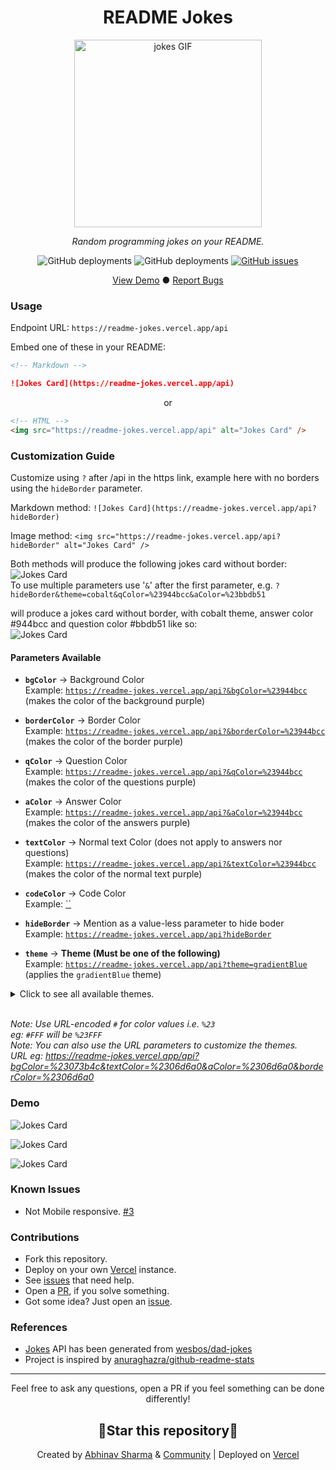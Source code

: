 <div align="center">
 <h1 align="center">README Jokes</h1>
 <img src="https://media.giphy.com/media/l41lISBVXb9gRT32w/giphy.gif" width="300" alt="jokes GIF">
 <p align="center"><i>Random programming jokes on your README.</i></p>
 <p align="center"><img alt="GitHub deployments" src="https://img.shields.io/github/deployments/ABSphreak/readme-jokes/Production?label=Production&style=flat-square"/>
 <img alt="GitHub deployments" src="https://img.shields.io/github/deployments/ABSphreak/readme-jokes/Preview?label=Testing&style=flat-square"/>
 <a href="https://github.com/ABSphreak/readme-jokes/issues"><img alt="GitHub issues" src="https://img.shields.io/github/issues/ABSphreak/readme-jokes?label=Issues&style=flat-square"/></a></p>
</div>

<div align="center">
  <a href="#demo">View Demo</a>
  ●
  <a href="https://github.com/ABSphreak/readme-jokes/issues/new">Report Bugs</a>
</div>

### Usage

Endpoint URL: `https://readme-jokes.vercel.app/api`

Embed one of these in your README:

```md
<!-- Markdown -->

![Jokes Card](https://readme-jokes.vercel.app/api)
```

<p align="center">or</p>

```html
<!-- HTML -->
<img src="https://readme-jokes.vercel.app/api" alt="Jokes Card" />
```

### Customization Guide

Customize using `?` after /api in the https link, example here with no borders using the `hideBorder` parameter.
<br/>

Markdown method:
`![Jokes Card](https://readme-jokes.vercel.app/api?hideBorder)`
<br/>

Image method:
`<img src="https://readme-jokes.vercel.app/api?hideBorder" alt="Jokes Card" />`
<br/>

Both methods will produce the following jokes card without border:
![Jokes Card](https://readme-jokes.vercel.app/api?hideBorder)
<br/>
To use multiple parameters use '`&`' after the first parameter, e.g. `?hideBorder&theme=cobalt&qColor=%23944bcc&aColor=%23bbdb51`

will produce a jokes card without border, with cobalt theme, answer color #944bcc and question color #bbdb51 like so:
<br/>
![Jokes Card](https://readme-jokes.vercel.app/api?hideBorder&theme=cobalt&qColor=%23944bcc&aColor=%23bbdb51)

#### Parameters Available

- **`bgColor`** → Background Color  
   Example: <a href="https://readme-jokes.vercel.app/api?&bgColor=%23944bcc">
  `https://readme-jokes.vercel.app/api?&bgColor=%23944bcc`</a>  
  (makes the color of the background purple)

- **`borderColor`** → Border Color  
  Example: <a href="https://readme-jokes.vercel.app/api?&borderColor=%23944bcc">
  `https://readme-jokes.vercel.app/api?&borderColor=%23944bcc`</a>  
  (makes the color of the border purple) 

- **`qColor`** → Question Color  
  Example: <a href="https://readme-jokes.vercel.app/api?&qColor=%23944bcc">
  `https://readme-jokes.vercel.app/api?&qColor=%23944bcc`</a>  
  (makes the color of the questions purple)
  
- **`aColor`** → Answer Color  
  Example: <a href="https://readme-jokes.vercel.app/api?&aColor=%23944bcc">
  `https://readme-jokes.vercel.app/api?&aColor=%23944bcc`</a>  
  (makes the color of the answers purple)
  
- **`textColor`** → Normal text Color (does not apply to answers nor questions)   
  Example: <a href="https://readme-jokes.vercel.app/api?&textColor=%23944bcc">
  `https://readme-jokes.vercel.app/api?&textColor=%23944bcc`</a>  
  (makes the color of the normal text purple)
  
- **`codeColor`** → Code Color  
  Example: <a href="">
  ``</a>  
  
- **`hideBorder`** → Mention as a value-less parameter to hide boder  
  Example: <a href="https://readme-jokes.vercel.app/api?hideBorder">
  `https://readme-jokes.vercel.app/api?hideBorder`</a>
     
  
- **`theme`** → **Theme (Must be one of the following)**  
  Example: <a href="https://readme-jokes.vercel.app/api?theme=gradientBlue">
  `https://readme-jokes.vercel.app/api?theme=gradientBlue`</a>  
  (applies the `gradientBlue` theme)

<details>
<summary>Click to see all available themes.</summary>

<br/>

<table>
 <tr>
  <th>Theme Name</th>
  <th>Preview Image</th>
 </tr>
 <tr>
 <td>default</td>
 <td style="padding-top:4px"><img src = "https://readme-jokes.vercel.app/api"></td>
 </tr>

 <tr>
 <td>gradientBlue</td>
 <td style="padding-top:4px"><img src = "https://readme-jokes.vercel.app/api?theme=gradientBlue"></td>
 </tr>

 <tr>
 <td>solidBlue</td>
 <td style="padding-top:4px"><img src = "https://readme-jokes.vercel.app/api?theme=solidBlue"></td>
 </tr>

 <tr>
 <td>halloween</td>
 <td style="padding-top:4px"><img src = "https://readme-jokes.vercel.app/api?theme=halloween"></td>
 </tr>

 <tr>
 <td>watermelon</td>
 <td style="padding-top:4px"><img src = "https://readme-jokes.vercel.app/api?theme=watermelon"></td>
 </tr>

 <tr>
 <td>pinkish</td>
 <td style="padding-top:4px"><img src = "https://readme-jokes.vercel.app/api?theme=pinkish"></td>
 </tr>

 <tr>
 <td>daySky</td>
 <td style="padding-top:4px"><img src = "https://readme-jokes.vercel.app/api?theme=daySky"></td>
 </tr>

 <tr>
 <td>radical</td>
 <td style="padding-top:4px"><img src = "https://readme-jokes.vercel.app/api?theme=radical"></td>
 </tr>

 <tr>
 <td>merko</td>
 <td style="padding-top:4px"><img src = "https://readme-jokes.vercel.app/api?theme=merko"></td>
 </tr>

 <tr>
 <td>gruvbox</td>
 <td style="padding-top:4px"><img src = "https://readme-jokes.vercel.app/api?theme=gruvbox"></td>
 </tr>

 <tr>
 <td>tokyonight</td>
 <td style="padding-top:4px"><img src = "https://readme-jokes.vercel.app/api?theme=tokyonight"></td>
 </tr>

 <tr>
 <td>onedark</td>
 <td style="padding-top:4px"><img src = "https://readme-jokes.vercel.app/api?theme=onedark"></td>
 </tr>

 <tr>
 <td>cobalt</td>
 <td style="padding-top:4px"><img src = "https://readme-jokes.vercel.app/api?theme=cobalt"></td>
 </tr>

 <tr>
 <td>synthwave</td>
 <td style="padding-top:4px"><img src = "https://readme-jokes.vercel.app/api?theme=synthwave"></td>
 </tr>

 <tr>
 <td>dracula</td>
 <td style="padding-top:4px"><img src = "https://readme-jokes.vercel.app/api?theme=dracula"></td>
 </tr>

 <tr>
 <td>prussian</td>
 <td style="padding-top:4px"><img src = "https://readme-jokes.vercel.app/api?theme=prussian"></td>
 </tr>

 <tr>
 <td>monokai</td>
 <td style="padding-top:4px"><img src = "https://readme-jokes.vercel.app/api?theme=monokai"></td>
 </tr>

 <tr>
 <td>vue</td>
 <td style="padding-top:4px"><img src = "https://readme-jokes.vercel.app/api?theme=vue"></td>
 </tr>

 <tr>
 <td>vue-dark</td>
 <td style="padding-top:4px"><img src = "https://readme-jokes.vercel.app/api?theme=vue-dark"></td>
 </tr>

 <tr>
 <td>nightowl</td>
 <td style="padding-top:4px"><img src = "https://readme-jokes.vercel.app/api?theme=nightowl"></td>
 </tr>

 <tr>
 <td>buefy</td>
 <td style="padding-top:4px"><img src = "https://readme-jokes.vercel.app/api?theme=buefy"></td>
 </tr>

 <tr>
 <td>blue-green</td>
 <td style="padding-top:4px"><img src = "https://readme-jokes.vercel.app/api?theme=blue-green"></td>
 </tr>

 <tr>
 <td>algolia</td>
 <td style="padding-top:4px"><img src = "https://readme-jokes.vercel.app/api?theme=algolia"></td>
 </tr>

 <tr>
 <td>darcula</td>
 <td style="padding-top:4px"><img src = "https://readme-jokes.vercel.app/api?theme=darcula"></td>
 </tr>

 <tr>
 <td>bear</td>
 <td style="padding-top:4px"><img src = "https://readme-jokes.vercel.app/api?theme=bear"></td>
 </tr>

 <tr>
 <td>solarized-dark</td>
 <td style="padding-top:4px"><img src = "https://readme-jokes.vercel.app/api?theme=solarized-dark"></td>
 </tr>

 <tr>
 <td>solarized-light</td>
 <td style="padding-top:4px"><img src = "https://readme-jokes.vercel.app/api?theme=solarized-light"></td>
 </tr>

 <tr>
 <td>gotham</td>
 <td style="padding-top:4px"><img src = "https://readme-jokes.vercel.app/api?theme=gotham"></td>
 </tr>

 <tr>
 <td>material-palenight</td>
 <td style="padding-top:4px"><img src = "https://readme-jokes.vercel.app/api?theme=material-palenight"></td>
 </tr>

 <tr>
 <td>graywhite</td>
 <td style="padding-top:4px"><img src = "https://readme-jokes.vercel.app/api?theme=graywhite"></td>
 </tr>

 <tr>
 <td>ayu-mirage</td>
 <td style="padding-top:4px"><img src = "https://readme-jokes.vercel.app/api?theme=ayu-mirage"></td>
 </tr>

 <tr>
 <td>calm</td>
 <td style="padding-top:4px"><img src = "https://readme-jokes.vercel.app/api?theme=calm"></td>
 </tr>

 <tr>
 <td>flag-india</td>
 <td style="padding-top:4px"><img src = "https://readme-jokes.vercel.app/api?theme=flag-india"></td>
 </tr>

 <tr>
 <td>omni</td>
 <td style="padding-top:4px"><img src = "https://readme-jokes.vercel.app/api?theme=omni"></td>
 </tr>

 <tr>
 <td>react</td>
 <td style="padding-top:4px"><img src = "https://readme-jokes.vercel.app/api?theme=react"></td>
 </tr>

 <tr>
 <td>blueberry</td>
 <td style="padding-top:4px"><img src = "https://readme-jokes.vercel.app/api?theme=blueberry"></td>
 </tr>

 <tr>
 <td>random</td>
 <td style="padding-top:4px"><img src = "https://readme-jokes.vercel.app/api?theme=random"></td>
 </tr>

 </table>

</details>

<br/>

_Note: Use URL-encoded `#` for color values i.e. `%23`<br/>_
_eg: `#FFF` will be `%23FFF`<br/>_
_Note: You can also use the URL parameters to customize the themes.<br/>_
_URL eg: https://readme-jokes.vercel.app/api?bgColor=%23073b4c&textColor=%2306d6a0&aColor=%2306d6a0&borderColor=%2306d6a0_

### Demo

![Jokes Card](https://readme-jokes.vercel.app/api)

![Jokes Card](https://readme-jokes.vercel.app/api?bgColor=%23073b4c&textColor=%2306d6a0&aColor=%2306d6a0&borderColor=%2306d6a0)

![Jokes Card](https://readme-jokes.vercel.app/api?bgColor=%23212529&textColor=%23ffddd2&qColor=%23f94144&aColor=%2390be6d&borderColor=%23f9c74f&codeColor=%23f9c74f)

### Known Issues

- Not Mobile responsive. [#3](https://github.com/ABSphreak/readme-jokes/issues/3)

### Contributions

- Fork this repository.
- Deploy on your own [Vercel](https://vercel.com/) instance.
- See [issues](https://github.com/ABSphreak/readme-jokes/issues) that need help.
- Open a [PR](https://github.com/ABSphreak/readme-jokes/pulls), if you solve something.
- Got some idea? Just open an [issue](https://github.com/ABSphreak/readme-jokes/issues/new).

### References

- [Jokes](https://github.com/ABSphreak/readme-jokes/blob/master/src/jokes.json) API has been generated from [wesbos/dad-jokes](https://github.com/wesbos/dad-jokes)
- Project is inspired by [anuraghazra/github-readme-stats](https://github.com/anuraghazra/github-readme-stats)

---

<p align="center">Feel free to ask any questions, open a PR if you feel something can be done differently!</p>
<h2 align="center">🌟Star this repository🌟</h2>
<p align="center">Created by <a href="https://www.abhinav.sh/">Abhinav Sharma</a> & <a href="https://github.com/ABSphreak/readme-jokes/graphs/contributors">Community</a> | Deployed on <a href="https://vercel.com/">Vercel</a></p>
